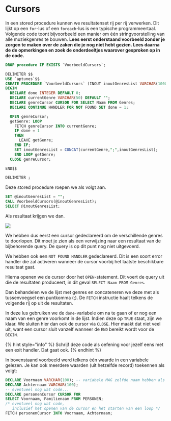 # Cursors

In een stored procedure kunnen we resultatenset rij per rij verwerken. Dit lijkt op een `for`-lus of een `foreach`-lus is een typische programmeertaal. Volgende code toont bijvoorbeeld een manier om één stringvoorstelling van alle muziekgenres te bouwen. **Lees eerst onderstaand voorbeeld zonder je zorgen te maken over de zaken die je nog niet hebt gezien. Lees daarna de de opmerkingen en zoek de onderdeeltjes waarover gesproken op in de code.**

```sql
DROP procedure IF EXISTS `VoorbeeldCursors`;

DELIMITER $$
USE `aptunes`$$
CREATE PROCEDURE `VoorbeeldCursors` (INOUT inoutGenresList VARCHAR(1000))
BEGIN
  DECLARE done INTEGER DEFAULT 0;
  DECLARE currentGenre VARCHAR(50) DEFAULT "";
  DECLARE genreCursor CURSOR FOR SELECT Naam FROM Genres;
  DECLARE CONTINUE HANDLER FOR NOT FOUND SET done = 1;

  OPEN genreCursor;
  getGenre: LOOP
    FETCH genreCursor INTO currentGenre;
    IF done = 1
    THEN
      LEAVE getGenre;
    END IF;
    SET inoutGenresList = CONCAT(currentGenre,";",inoutGenresList);
    END LOOP getGenre;
  CLOSE genreCursor;

END$$

DELIMITER ;
```

Deze stored procedure roepen we als volgt aan.

```sql
SET @inoutGenresList = "";
CALL VoorbeeldCursors(@inoutGenresList);
SELECT @inoutGenresList;
```

Als resultaat krijgen we dan.

![](../../.gitbook/assets/sp\_cursors1.JPG)

We hebben dus eerst een cursor gedeclareerd om de verschillende genres te doorlopen. Dit moet je zien als een verwijzing naar een resultaat van de bijbehorende query. De query is op dit punt nog niet uitgevoerd.

We hebben ook een `NOT FOUND HANDLER` gedeclareerd. Dit is een soort error handler die zal activeren wanneer de cursor voorbij het laatste beschikbare resultaat gaat.

Hierna openen we de cursor door het `OPEN`-statement. Dit voert de query uit die de resultaten produceert, in dit geval `SELECT Naam FROM Genres`.

Dan behandelen we de lijst met genres en concateneren we deze met als tussenvoegsel een puntkomma (;). De `FETCH` instructie haalt telkens de volgende rij op uit de resultaten.

In deze lus gebruiken we de `done`-variabele om na te gaan of er nog een naam van een genre voorkomt in de lijst. Indien deze op `TRUE` staat, zijn we klaar. We sluiten hier dan ook de cursor via `CLOSE`. Hier maakt dat niet veel uit, want een cursor sluit vanzelf wanneer de `END` bereikt wordt voor de `BEGIN`.

{% hint style="info" %}
Schrijf deze code als oefening voor jezelf eens met een exit handler. Dat gaat ook.
{% endhint %}

In bovenstaand voorbeeld werd telkens één waarde in een variabele gelezen. Je kan ook meerdere waarden (uit hetzelfde record) toekennen als volgt:

```sql
DECLARE Voornaam VARCHAR(100); -- variabele MAG zelfde naam hebben als kolom, hoeft niet
DECLARE Achternaam VARCHAR(100);
-- eventueel nog wat code...
DECLARE personenCursor CURSOR FOR
SELECT Voornaam, Familienaam FROM PERSONEN;
/* eventueel nog wat code,
   inclusief het openen van de cursor en het starten van een loop */
FETCH personenCursor INTO Voornaam, Achternaam;
```
